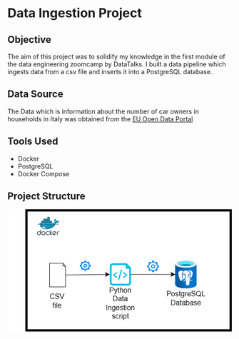 # Data Ingestion Project

## Objective
The aim of this project was to solidify my knowledge in the first module of the data engineering zoomcamp by DataTalks.
I built a data pipeline which ingests data from a csv file and inserts it into a PostgreSQL database.

## Data Source
The Data which is information about the number of car owners in households in Italy was obtained from the [EU Open Data Portal](https://data.europa.eu/data/datasets/b5153c8a-2c70-4072-a139-aeb22f95d0d5?locale=en)

## Tools Used
- Docker
- PostgreSQL
- Docker Compose

## Project Structure
![Project Structure](/data-ingestion-plan.png "Project Structure")